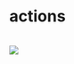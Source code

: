 # actions

<br>
<img src="https://github.com/Zaven477/actions/workflows/my/badge.svg?branch=master"><br>
